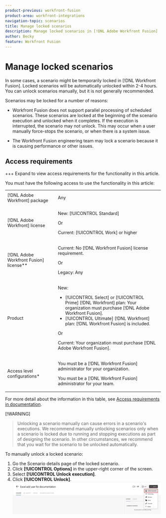 ```yaml
---
product-previous: workfront-fusion
product-area: workfront-integrations
navigation-topic: scenarios
title: Manage locked scenarios
description: Manage locked scenarios in [!DNL Adobe Workfront Fusion]
author: Becky
feature: Workfront Fusion
---
```

# Manage locked scenarios

In some cases, a scenario might be temporarily locked in [!DNL Workfront Fusion]. Locked scenarios will be automatically unlocked within 2-4 hours. You can unlock scenarios manually, but it is not generally recommended.

Scenarios may be locked for a number of reasons:  

* Workfront Fusion does not support parallel processing of scheduled scenarios. These scenarios are locked at the beginning of the scenario execution and unlocked when it completes. If the execution is interrupted, the scenario may not unlock. This may occur when a user manually force-stops the scenario, or when there is a system issue.

* The Workfront Fusion engineering team may lock a scenario because it is causing performance or other issues.

## Access requirements

+++ Expand to view access requirements for the functionality in this article.

You must have the following access to use the functionality in this article:

<table style="table-layout:auto">
 <col> 
 <col> 
 <tbody> 
  <tr> 
   <td role="rowheader">[!DNL Adobe Workfront] package</td> 
   <td> <p>Any</p> </td> 
  </tr> 
  <tr data-mc-conditions=""> 
   <td role="rowheader">[!DNL Adobe Workfront] license</td> 
   <td> <p>New: [!UICONTROL Standard]</p><p>Or</p><p>Current: [!UICONTROL Work] or higher</p> </td> 
  </tr> 
  <tr> 
   <td role="rowheader">[!DNL Adobe Workfront Fusion] license**</td> 
   <td>
   <p>Current: No [!DNL Workfront Fusion] license requirement.</p>
   <p>Or</p>
   <p>Legacy: Any </p>
   </td> 
  </tr> 
  <tr> 
   <td role="rowheader">Product</td> 
   <td>
   <p>New:</p> <ul><li>[!UICONTROL Select] or [!UICONTROL Prime] [!DNL Workfront] plan: Your organization must purchase [!DNL Adobe Workfront Fusion].</li><li>[!UICONTROL Ultimate] [!DNL Workfront] plan: [!DNL Workfront Fusion] is included.</li></ul>
   <p>Or</p>
   <p>Current: Your organization must purchase [!DNL Adobe Workfront Fusion].</p>
   </td> 
  </tr>
  <tr data-mc-conditions=""> 
   <td role="rowheader">Access level configurations*</td> 
   <td> 
     <p>You must be a [!DNL Workfront Fusion] administrator for your organization.</p>
     <p>You must be a [!DNL Workfront Fusion] administrator for your team.</p>
   </td> 
  </tr> 
   </td> 
  </tr> 
 </tbody> 
</table>

For more detail about the information in this table, see [Access requirements in documentation](/help/workfront-fusion/set-up-and-manage-workfront-fusion/licensing-operations-overview/access-level-requirements-in-documentation.md).

<!For information on [!DNL Adobe Workfront Fusion] licenses, see [[!DNL Adobe Workfront Fusion] licenses](/help/workfront-fusion/set-up-and-manage-workfront-fusion/licensing-operations-overview/license-automation-vs-integration.md).

+++


## Unlock a locked scenario

Locked scenarios will unlock 2-4 hours from the time they were locked. You can unlock a scenario manually before it is scheduled to unlock automatically. 

>[!WARNING]
>
>Unlocking a scenario manually can cause errors in a scenario's executions. We recommend manually unlocking scenarios only when a scenario is locked due to running and stopping executions as part of designing the scenario. In other circumstances, we recommend that you wait for the scenario to be unlocked automatically.


To manually unlock a locked scenario:

1. Go the Scenario details page of the locked scenario.
1. Click **[!UICONTROL Options]** in the upper-right corner of the screen.
1. Select **[!UICONTROL Unlock execution]**.
1. Click **[!UICONTROL Unlock]**.
    ![](assets/unlock-scenario.png)


    